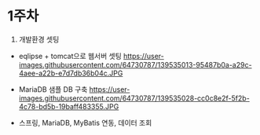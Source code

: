 # 1주차

1. 개발환경 셋팅
 - eqlipse + tomcat으로 웹서버 셋팅
     https://user-images.githubusercontent.com/64730787/139535013-95487b0a-a29c-4aee-a22b-e7d7db36b04c.JPG
     
 - MariaDB 샘플 DB 구축
     https://user-images.githubusercontent.com/64730787/139535028-cc0c8e2f-5f2b-4c78-bd5b-19baff483355.JPG
     
 - 스프링, MariaDB, MyBatis 연동, 데이터 조회
